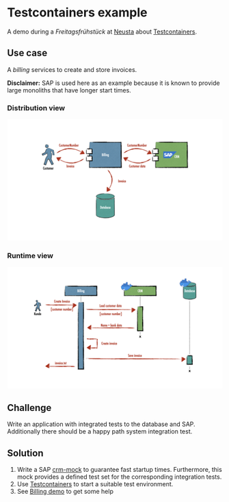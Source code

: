 # Testcontainers example

A demo during a _Freitagsfrühstück_ at [Neusta](https://www.team-neusta.de/) about [Testcontainers](https://www.testcontainers.org/).

## Use case

A _billing_ services to create and store invoices.

**Disclaimer:** SAP is used here as an example because it is known to provide large monoliths that have longer start times.

### Distribution view

![Usecase](assets/usecase.png)

### Runtime view

![Runtime diagram](assets/runtime-diagram.png)

## Challenge

Write an application with integrated tests to the database and SAP. Additionally there should be a happy path system integration test.

## Solution

1. Write a SAP [crm-mock](crm-mock)  to guarantee fast startup times. Furthermore, this mock provides a defined test set for the corresponding integration tests.
2. Use [Testcontainers](https://www.testcontainers.org/) to start a suitable test environment.
3. See [Billing demo](billing) to get some help